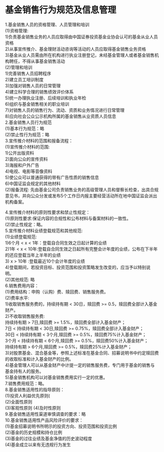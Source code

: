 # 基金销售行为规范及信息管理

1.基金销售人员的资格管理、人员管理和培训    
  (1)资格管理:  
     1)负责基金销售业务的人员应取得由中国证券投资基金业协会认可的基金从业人员资格  
     2)从事宣传推介、基金理财活动咨询等活动的人员应取得基金销售业务资格  
     3)基金从业人员需由所在机构进行执业注册登记，未经基金管理人或者基金销售机构聘任，不得从事基金销售活动  
  (2)管理和培训  
     1)完善销售人员招聘程序  
     2)建立员工培训制度  
     3)加强对销售人员的日常管理  
     4)建立科学合理的销售绩效评价体系  
     5)统一办理执业注册、后续培训和执业年检  
     6)组织与基金销售相关的职业培训  
     7)对销售人员的销售行为、流动、资质和业务情况进行日常管理  
     8)应向社会公众公示机构所属的基金销售从业资质人员信息  
2.基金销售人员行为规范    
  (1)基本行为规范：略  
  (2)禁止性行为规范：略  
3.宣传推介材料的范围和报备流程：    
  (1)宣传推介材料的范围:  
     1)公开出版资料  
     2)面向公众的宣传资料   
     3)海报和户外广告  
     4)电视、电影等音像资料  
     5)使公众可以普通获得的带有广告性质的销售信息  
     6)中国证监会规定的其他材料  
  (2)报备流程:   先由基金公司负责销售业务的高级管理人员和督察长检查，出具合规意见书，并向公众分发或发布5个工作日内报主要经营活动所在地中国证监会派出机构备案。
   
4.宣传推介材料的原则性要求和禁止性规定：  
  (1)原则性要求:保证内容的合规性和公布材料与备案材料的一致性。  
  (2)禁止性规定：略。    
5.宣传推介材料业绩登载规范和其他规范:  
  (1)业绩登载规范:  
     1)6个月 < x < 1年：登载自合同生效之日起计算的业绩  
     2)1年 < x < 10年:登载自合同生效之日起所有完整会计年度的业绩，公布在下半年的还应登载当年上半年的业绩  
     3) x > 10年 :登载最近10个会计年度的业绩  
     4)登载期间，若投资目标、投资范围和投资策略发生改变的，应当予以特别说明。  
  (2)其他规范: 略    
6.销售费用内容：  
  (1)费用结构：申购（认购）费、赎回费、销售服务费。  
  (2)费率水平:    
    1)收取销售服务费的，持续持有期 < 30日，赎回费 >= 0.5，赎回费全部计入基金财产。  
    2)不收取销售服务费:  
      持续持有期 > 7日,赎回费 >= 1.5%，赎回费全部计入基金财产；    
      7日 < 持续持有期 < 30日,赎回费 >= 0.75%，赎回费全部计入基金财产；   
      30日 <  持续持有期 < 3个月,赎回费 >= 0.5%，赎回费75%计入基金财产；  
      3个月 <  持续持有期 < 6个月,赎回费 >= 0.5%，赎回费50%计入基金财产；  
      持续持有期 > 6个月,赎回费 >= 0.5%，赎回费25%计入基金财产；  
    3)对股票基金、混合基金等，参照上述标准在基金合同、招募说明书中约定赎回费的收取标准和计入基金财产的比例。  
    4)基金管理人可以从基金财产中计提一定的销售服务费，专门用于基金的销售与基金持有人的服务。  
    5)基金销售机构可以对基金销售费用实行一定的优惠。  
7.销售费用规范：略。    
8.基金销售适用性的指导原则：    
  (1)投资人利益优先原则(  
    (2)全面性原则    
    (3)客观性原则
    (4)及时性原则  
9.基金销售适用性渠道审慎调查的要求：略   
10.基金销售适用性产品风险评价的要求：  
  (1)基金招募说明书所明示的投资方向、投资范围和投资比例  
  (2)基金的历史规模和持仓比例  
  (3)基金的过往业绩及基金净值的历史波动程度  
  (4)基金成立以来有无违规行为发生    
